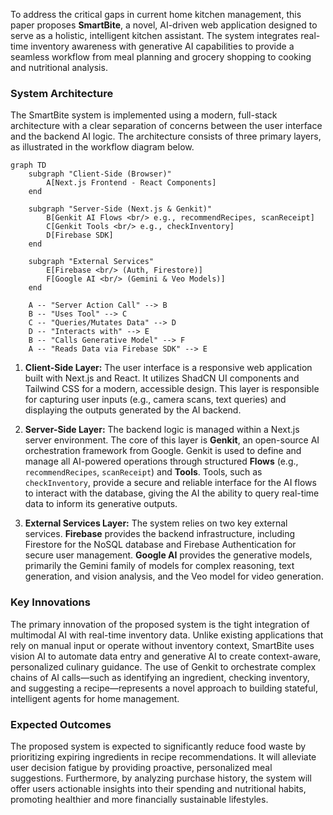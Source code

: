 
To address the critical gaps in current home kitchen management, this paper proposes **SmartBite**, a novel, AI-driven web application designed to serve as a holistic, intelligent kitchen assistant. The system integrates real-time inventory awareness with generative AI capabilities to provide a seamless workflow from meal planning and grocery shopping to cooking and nutritional analysis.

### System Architecture

The SmartBite system is implemented using a modern, full-stack architecture with a clear separation of concerns between the user interface and the backend AI logic. The architecture consists of three primary layers, as illustrated in the workflow diagram below.

```mermaid
graph TD
    subgraph "Client-Side (Browser)"
        A[Next.js Frontend - React Components]
    end

    subgraph "Server-Side (Next.js & Genkit)"
        B[Genkit AI Flows <br/> e.g., recommendRecipes, scanReceipt]
        C[Genkit Tools <br/> e.g., checkInventory]
        D[Firebase SDK]
    end

    subgraph "External Services"
        E[Firebase <br/> (Auth, Firestore)]
        F[Google AI <br/> (Gemini & Veo Models)]
    end

    A -- "Server Action Call" --> B
    B -- "Uses Tool" --> C
    C -- "Queries/Mutates Data" --> D
    D -- "Interacts with" --> E
    B -- "Calls Generative Model" --> F
    A -- "Reads Data via Firebase SDK" --> E
```

1.  **Client-Side Layer:** The user interface is a responsive web application built with Next.js and React. It utilizes ShadCN UI components and Tailwind CSS for a modern, accessible design. This layer is responsible for capturing user inputs (e.g., camera scans, text queries) and displaying the outputs generated by the AI backend.

2.  **Server-Side Layer:** The backend logic is managed within a Next.js server environment. The core of this layer is **Genkit**, an open-source AI orchestration framework from Google. Genkit is used to define and manage all AI-powered operations through structured **Flows** (e.g., `recommendRecipes`, `scanReceipt`) and **Tools**. Tools, such as `checkInventory`, provide a secure and reliable interface for the AI flows to interact with the database, giving the AI the ability to query real-time data to inform its generative outputs.

3.  **External Services Layer:** The system relies on two key external services. **Firebase** provides the backend infrastructure, including Firestore for the NoSQL database and Firebase Authentication for secure user management. **Google AI** provides the generative models, primarily the Gemini family of models for complex reasoning, text generation, and vision analysis, and the Veo model for video generation.

### Key Innovations

The primary innovation of the proposed system is the tight integration of multimodal AI with real-time inventory data. Unlike existing applications that rely on manual input or operate without inventory context, SmartBite uses vision AI to automate data entry and generative AI to create context-aware, personalized culinary guidance. The use of Genkit to orchestrate complex chains of AI calls—such as identifying an ingredient, checking inventory, and suggesting a recipe—represents a novel approach to building stateful, intelligent agents for home management.

### Expected Outcomes

The proposed system is expected to significantly reduce food waste by prioritizing expiring ingredients in recipe recommendations. It will alleviate user decision fatigue by providing proactive, personalized meal suggestions. Furthermore, by analyzing purchase history, the system will offer users actionable insights into their spending and nutritional habits, promoting healthier and more financially sustainable lifestyles.
